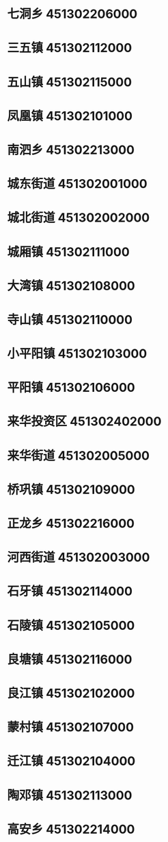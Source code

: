 # 七洞乡 451302206000
# 三五镇 451302112000
# 五山镇 451302115000
# 凤凰镇 451302101000
# 南泗乡 451302213000
# 城东街道 451302001000
# 城北街道 451302002000
# 城厢镇 451302111000
# 大湾镇 451302108000
# 寺山镇 451302110000
# 小平阳镇 451302103000
# 平阳镇 451302106000
# 来华投资区 451302402000
# 来华街道 451302005000
# 桥巩镇 451302109000
# 正龙乡 451302216000
# 河西街道 451302003000
# 石牙镇 451302114000
# 石陵镇 451302105000
# 良塘镇 451302116000
# 良江镇 451302102000
# 蒙村镇 451302107000
# 迁江镇 451302104000
# 陶邓镇 451302113000
# 高安乡 451302214000
